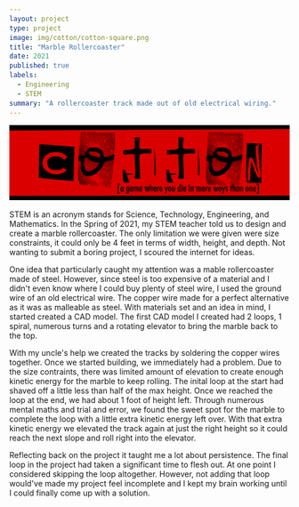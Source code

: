 ```yaml
---
layout: project
type: project
image: img/cotton/cotton-square.png
title: "Marble Rollercoaster"
date: 2021
published: true
labels:
  - Engineering
  - STEM
summary: "A rollercoaster track made out of old electrical wiring."
---
```


<img class="img-fluid" src="../img/cotton/cotton-header.png">

STEM is an acronym stands for Science, Technology, Engineering, and Mathematics. In the Spring of 2021, my STEM teacher told us to design and create a marble rollercoaster. The only limitation we were given were size constraints, it could only be 4 feet in terms of width, height, and depth. Not wanting to submit a boring project, I scoured the internet for ideas.

One idea that particularly caught my attention was a mable rollercoaster made of steel. However, since steel is too expensive of a material and I didn't even know where I could buy plenty of steel wire, I used the ground wire of an old electrical wire. The copper wire made for a perfect alternative as it was as malleable as steel. With materials set and an idea in mind, I started created a CAD model. The first CAD model I created had 2 loops, 1 spiral, numerous turns and a rotating elevator to bring the marble back to the top.

With my uncle's help we created the tracks by soldering the copper wires together. Once we started building, we immediately had a problem. Due to the size contraints, there was limited amount of elevation to create enough kinetic energy for the marble to keep rolling. The inital loop at the start had shaved off a little less than half of the max height. Once we reached the loop at the end, we had about 1 foot of height left. Through numerous mental maths and trial and error, we found the sweet spot for the marble to complete the loop with a little extra kinetic energy left over. With that extra kinetic energy we elevated the track again at just the right height so it could reach the next slope and roll right into the elevator.

Reflecting back on the project it taught me a lot about persistence. The final loop in the project had taken a significant time to flesh out. At one point I considered skipping the loop altogether. However, not adding that loop would've made my project feel incomplete and I kept my brain working until I could finally come up with a solution.
